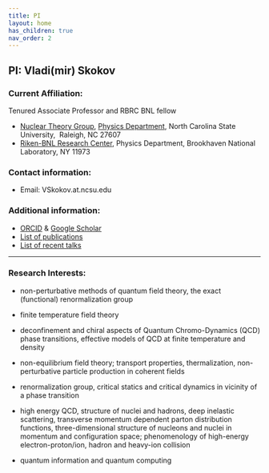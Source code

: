 ```yaml
---
title: PI
layout: home
has_children: true
nav_order: 2
---
```



## PI: Vladi(mir) Skokov

### Current Affiliation: 

Tenured Associate  Professor and RBRC BNL fellow   
* [Nuclear Theory Group](https://nuclth.wordpress.ncsu.edu), [Physics Department](https://physics.sciences.ncsu.edu), North Carolina State University,  Raleigh, NC 27607 
* [Riken-BNL Research Center](https://www.bnl.gov/riken/), Physics Department, Brookhaven National Laboratory,  NY 11973 

### Contact information:
* Email: VSkokov.at.ncsu.edu

### Additional information: 

* [ORCID](http://orcid.org/0000-0001-7619-1796) & [Google Scholar](https://scholar.google.com/citations?user=cjhR85kAAAAJ&hl=en)
* [List of publications](http://inspirehep.net/search?ln=en&ln=en&p=f+a+skokov&of=hb&action_search=Search&sf=&so=d&rm=&rg=50&sc=0)  
* [List of recent talks](/talks)

----------------------------

### Research Interests: 

*   non-perturbative methods of quantum field theory, the exact (functional) renormalization group
    
*   finite temperature field theory
    
*   deconfinement and chiral aspects of Quantum Chromo-Dynamics (QCD) phase transitions, effective models of QCD at finite temperature and density
    
*   non-equilibrium field theory; transport properties, thermalization, non-perturbative particle production in coherent fields
    
*   renormalization group, critical statics and critical dynamics in vicinity of a phase transition
    
*   high energy QCD, structure of nuclei and hadrons, deep inelastic scattering, transverse momentum dependent parton distribution functions, three-dimensional structure of nucleons and nuclei in momentum and configuration space; phenomenology of high-energy electron-proton/ion, hadron and heavy-ion collision

*   quantum information and quantum computing 
    
